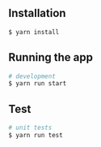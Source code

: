 ## Installation

```bash
$ yarn install
```

## Running the app

```bash
# development
$ yarn run start
```

## Test

```bash
# unit tests
$ yarn run test
```

